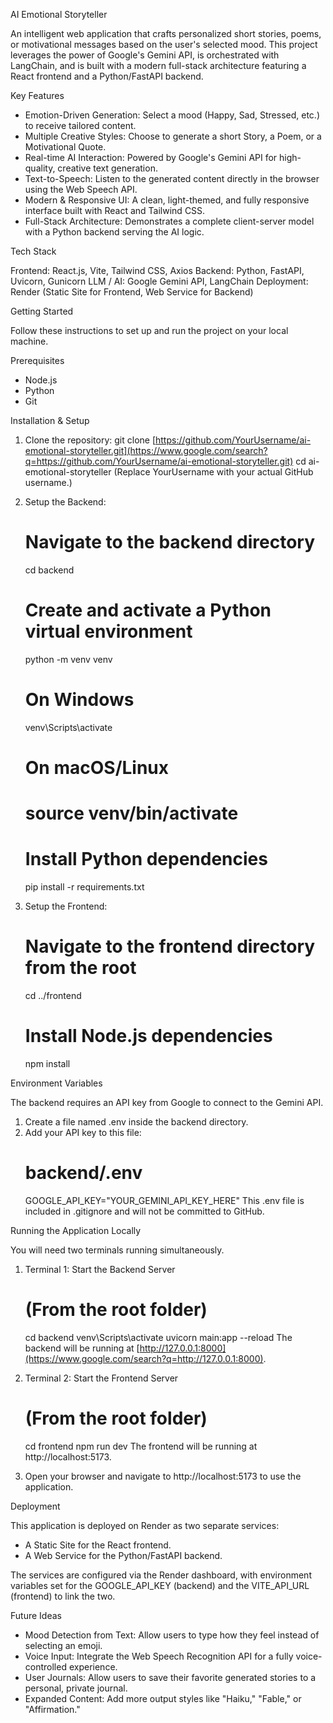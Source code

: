 AI Emotional Storyteller

An intelligent web application that crafts personalized short stories, poems, or motivational messages based on the user's selected mood. 
This project leverages the power of Google's Gemini API, is orchestrated with LangChain, and is built with a modern full-stack architecture featuring a React frontend and a Python/FastAPI backend.

Key Features

  - Emotion-Driven Generation: Select a mood (Happy, Sad, Stressed, etc.) to receive tailored content.
  - Multiple Creative Styles: Choose to generate a short Story, a Poem, or a Motivational Quote.
  - Real-time AI Interaction: Powered by Google's Gemini API for high-quality, creative text generation.
  - Text-to-Speech: Listen to the generated content directly in the browser using the Web Speech API.
  - Modern & Responsive UI: A clean, light-themed, and fully responsive interface built with React and Tailwind CSS.
  - Full-Stack Architecture: Demonstrates a complete client-server model with a Python backend serving the AI logic.

Tech Stack

Frontend: React.js, Vite, Tailwind CSS, Axios
Backend: Python, FastAPI, Uvicorn, Gunicorn
LLM / AI: Google Gemini API, LangChain
Deployment: Render (Static Site for Frontend, Web Service for Backend)

Getting Started

Follow these instructions to set up and run the project on your local machine.

Prerequisites

  - Node.js
  - Python 
  - Git

Installation & Setup

1.  Clone the repository:
    git clone [https://github.com/YourUsername/ai-emotional-storyteller.git](https://www.google.com/search?q=https://github.com/YourUsername/ai-emotional-storyteller.git)
    cd ai-emotional-storyteller
    (Replace YourUsername with your actual GitHub username.)

2.  Setup the Backend:

    # Navigate to the backend directory

    cd backend

    # Create and activate a Python virtual environment

    python -m venv venv

    # On Windows

    venv\\Scripts\\activate

    # On macOS/Linux

    # source venv/bin/activate

    # Install Python dependencies

    pip install -r requirements.txt

3.  Setup the Frontend:

    # Navigate to the frontend directory from the root

    cd ../frontend

    # Install Node.js dependencies

    npm install

Environment Variables

The backend requires an API key from Google to connect to the Gemini API.

1.  Create a file named .env inside the backend directory.
2.  Add your API key to this file:
    # backend/.env
    GOOGLE\_API\_KEY="YOUR\_GEMINI\_API\_KEY\_HERE"
    This .env file is included in .gitignore and will not be committed to GitHub.

Running the Application Locally

You will need two terminals running simultaneously.

1.  Terminal 1: Start the Backend Server

    # (From the root folder)

    cd backend
    venv\\Scripts\\activate
    uvicorn main:app --reload
    The backend will be running at [http://127.0.0.1:8000](https://www.google.com/search?q=http://127.0.0.1:8000).

2.  Terminal 2: Start the Frontend Server

    # (From the root folder)

    cd frontend
    npm run dev
    The frontend will be running at http://localhost:5173.

3.  Open your browser and navigate to http://localhost:5173 to use the application.

Deployment

This application is deployed on Render as two separate services:

  - A Static Site for the React frontend.
  - A Web Service for the Python/FastAPI backend.

The services are configured via the Render dashboard, with environment variables set for the GOOGLE\_API\_KEY (backend) and the VITE\_API\_URL (frontend) to link the two.

Future Ideas

  - Mood Detection from Text: Allow users to type how they feel instead of selecting an emoji.
  - Voice Input: Integrate the Web Speech Recognition API for a fully voice-controlled experience.
  - User Journals: Allow users to save their favorite generated stories to a personal, private journal.
  - Expanded Content: Add more output styles like "Haiku," "Fable," or "Affirmation."
